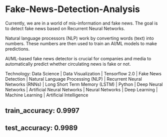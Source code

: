 # Fake-News-Detection-Analysis
Currently, we are in a world of mis-information and fake news. The goal is to detect fake news based on Recurrent Neural Networks.

Natural language processors (NLP) work by converting words (text) into numbers. These numbers are then used to train an Al/ML models to make predictions.

Al/ML-based fake news detector is crucial for companies and media to automatically predict whether circulating news is fake or not.

Technology: Data Science | Data Visualization | Tensorflow 2.0 | Fake News Detection | Natural Language Processing (NLP) | Recurrent Neural Networks (RNNs) | Long Short Term Memory (LSTM) | Python | Deep Neural Networks | Artificial Neural Networks | Neural Networks | Deep Learning | Machine Learning | Artificial Intelligence

## train_accuracy: 0.9997
## test_accuracy: 0.9989
